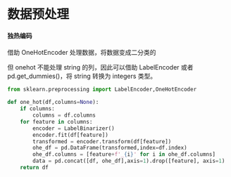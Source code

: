 # 数据预处理





#### 独热编码

借助 OneHotEncoder 处理数据，将数据变成二分类的

但 onehot 不能处理 string 的列，因此可以借助 LabelEncoder 或者 pd.get_dummies()，将 string 转换为 integers 类型。

```python
from sklearn.preprocessing import LabelEncoder,OneHotEncoder

def one_hot(df,columns=None):
    if columns:
        columns = df.columns
    for feature in columns:
        encoder = LabelBinarizer()
        encoder.fit(df[feature])
        transformed = encoder.transform(df[feature])
        ohe_df = pd.DataFrame(transformed,index=df.index)
        ohe_df.columns = [feature+f'_{i}' for i in ohe_df.columns]
        data = pd.concat([df, ohe_df],axis=1).drop([feature], axis=1)
    return df
```
